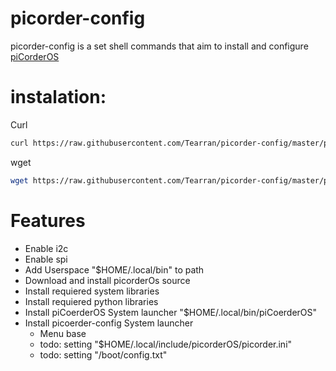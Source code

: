 # picorder-config

picorder-config is a set shell commands that aim to install and configure [piCorderOS](https://github.com/directive0/picorderOS)

# instalation:
Curl 
```bash 
curl https://raw.githubusercontent.com/Tearran/picorder-config/master/picorder-setup | bash 
``` 
wget
```sh 
wget https://raw.githubusercontent.com/Tearran/picorder-config/master/picorder-setup && picorder-config 
```
# Features

- Enable i2c
- Enable spi
- Add Userspace "$HOME/.local/bin" to path 
- Download and install picorderOs source
- Install requiered system libraries
- Install requiered python libraries
- Install piCoerderOS System launcher "$HOME/.local/bin/piCoerderOS"
- Install picoerder-config System launcher
  - Menu base
  - todo: setting "$HOME/.local/include/picorderOS/picorder.ini"
  - todo: setting "/boot/config.txt"
